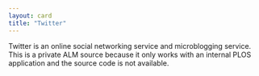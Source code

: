 ```yaml
---
layout: card
title: "Twitter"
---
```


Twitter is an online social networking service and microblogging service. This is a private ALM source because it only works with an internal PLOS application and the source code is not available.

